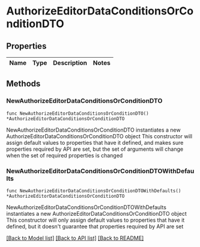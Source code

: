 # AuthorizeEditorDataConditionsOrConditionDTO

## Properties

Name | Type | Description | Notes
------------ | ------------- | ------------- | -------------

## Methods

### NewAuthorizeEditorDataConditionsOrConditionDTO

`func NewAuthorizeEditorDataConditionsOrConditionDTO() *AuthorizeEditorDataConditionsOrConditionDTO`

NewAuthorizeEditorDataConditionsOrConditionDTO instantiates a new AuthorizeEditorDataConditionsOrConditionDTO object
This constructor will assign default values to properties that have it defined,
and makes sure properties required by API are set, but the set of arguments
will change when the set of required properties is changed

### NewAuthorizeEditorDataConditionsOrConditionDTOWithDefaults

`func NewAuthorizeEditorDataConditionsOrConditionDTOWithDefaults() *AuthorizeEditorDataConditionsOrConditionDTO`

NewAuthorizeEditorDataConditionsOrConditionDTOWithDefaults instantiates a new AuthorizeEditorDataConditionsOrConditionDTO object
This constructor will only assign default values to properties that have it defined,
but it doesn't guarantee that properties required by API are set


[[Back to Model list]](../README.md#documentation-for-models) [[Back to API list]](../README.md#documentation-for-api-endpoints) [[Back to README]](../README.md)


